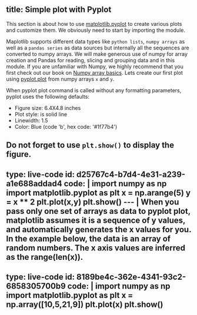 title: Simple plot with Pyplot
---
  This section is about how to use [matplotlib.pyplot](https://matplotlib.org/api/_as_gen/matplotlib.pyplot.html) to create various plots and customize them. We obviously need to start by importing the module.

  Maplotlib supports different data types like `python lists`, `numpy arrays` as well as a `pandas series` as data sources but internally all the sequences are converted to numpy arrays. We will make generous use of numpy for array creation and Pandas for reading, slicing and grouping data and in this module. If you are unfamiliar with Numpy, we highly recommend that you first check out our book on [Numpy array basics](). Lets create our first plot using [pyplot.plot](https://matplotlib.org/api/_as_gen/matplotlib.pyplot.plot.html#matplotlib.pyplot.plot) from numpy arrays `x` and `y`.

  When pyplot plot command is called without any formatting parameters, pyplot uses the following defaults:
  * Figure size: 6.4X4.8 inches
  * Plot style: is solid line
  * Linewidth: 1.5
  * Color: Blue (code 'b', hex code: '#1f77b4')

  Do not forget to use `plt.show()` to display the figure.
---
type: live-code
id: d25767c4-b7d4-4e31-a239-a1e688addad4
code: |
  import numpy as np
  import matplotlib.pyplot as plt
  x = np.arange(5)
  y = x ** 2
  plt.plot(x,y)
  plt.show()
--- |
  When you pass only one set of arrays as data to pyplot plot, matplotlib assumes it is a sequence of y values, and automatically generates the x values for you. In the example below, the data is an array of random numbers. The x axis values are inferred as the range(len(x)).
---
type: live-code
id: 8189be4c-362e-4341-93c2-6858305700b9
code: |
  import numpy as np
  import matplotlib.pyplot as plt
  x = np.array([10,5,21,9])
  plt.plot(x)
  plt.show()
---

